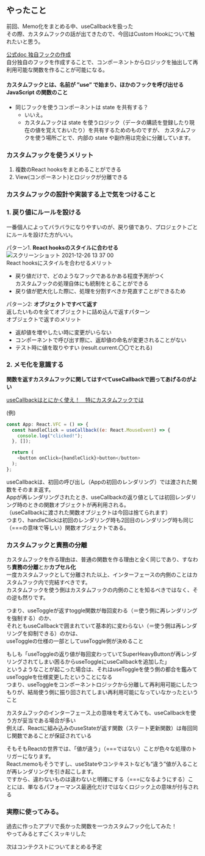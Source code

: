 ## やったこと
前回、Memo化をまとめる中、useCallbackを扱った  
その際、カスタムフックの話が出てきたので、今回はCustom Hookについて触れたいと思う。  

[公式doc 独自フックの作成](https://ja.reactjs.org/docs/hooks-custom.html)  
自分独自のフックを作成することで、コンポーネントからロジックを抽出して再利用可能な関数を作ることが可能になる。  
#### カスタムフックとは、名前が **”use”** で始まり、ほかのフックを呼び出せる JavaScript の関数のこと  

- 同じフックを使うコンポーネントは state を共有する？ 
  - いいえ。
  - カスタムフックは state を使うロジック（データの購読を登録したり現在の値を覚えておいたり）を共有するためのものですが、
    カスタムフックを使う場所ごとで、内部の state や副作用は完全に分離しています。

### カスタムフックを使うメリット
1. 複数のReact hooksをまとめることができる
2. View(コンポーネント)とロジックが分離できる

### カスタムフックの設計や実装する上で気をつけること
### 1. 戻り値にルールを設ける  
一番個人によってバラバラになりやすいのが、戻り値であり、プロジェクトごとにルールを設けた方がいい。  

パターン1. **React hooksのスタイルに合わせる**  
![スクリーンショット 2021-12-26 13 37 00](https://user-images.githubusercontent.com/78260526/147398986-843a6074-fbae-432c-8ba2-a6c312b46b54.png)  
React hooksにスタイルを合わせるメリット
- 戻り値だけで、どのようなフックであるかある程度予測がつく  
  カスタムフックの処理自体にも統制をとることができる
- 戻り値が肥大化した際に、処理を分割すべきか見直すことができるため

パターン2: **オブジェクトですべて返す**  
返したいものを全てオブジェクトに詰め込んで返すパターン  
オブジェクトで返すのメリット  

- 返却値を増やしたい時に変更がいらない
- コンポーネントで呼び出す際に、返却値の命名が変更されることがない
- テスト時に値を取りやすい (result.current.〇〇でとれる)

### 2. メモ化を意識する
**関数を返すカスタムフックに関してはすべてuseCallbackで囲ってあげるのがよい**

[useCallbackはとにかく使え！　特にカスタムフックでは](https://blog.uhy.ooo/entry/2021-02-23/usecallback-custom-hooks/)  

(例)  
```js
const App: React.VFC = () => {
  const handleClick = useCallback((e: React.MouseEvent) => {
    console.log("clicked!");
  }, []);

  return (
    <button onClick={handleClick}>button</button>
  );
};
```
useCallbackは、初回の呼び出し（Appの初回のレンダリング）では渡された関数をそのまま返す。  
Appが再レンダリングされたとき、useCallbackの返り値としては初回レンダリング時のときの関数オブジェクトが再利用される。  
（useCallbackに渡された関数オブジェクトは今回は捨てられます）  
つまり、handleClickは初回のレンダリング時も2回目のレンダリング時も同じ（===の意味で等しい）関数オブジェクトである。  

### カスタムフックと責務の分離
カスタムフックを作る理由は、普通の関数を作る理由と全く同じであり、すなわち**責務の分離**とか**カプセル化**  
一度カスタムフックとして分離された以上、インターフェースの内側のことはカスタムフック内で完結すべきです。  
カスタムフックを使う側はカスタムフックの内側のことを知るべきではなく、その逆も然りです。  

つまり、useToggleが返すtoggle関数が毎回変わる（＝使う側に再レンダリングを強制する）のか、  
それともuseCallbackで囲まれていて基本的に変わらない（＝使う側は再レンダリングを抑制できる）のかは、  
useToggleの仕様の一部としてuseToggle側が決めること

もしも「useToggleの返り値が毎回変わっていてSuperHeavyButtonが再レンダリングされてしまい困るからuseToggleにuseCallbackを追加した」  
というようなことが起こった場合は、それはuseToggleを使う側の都合を鑑みてuseToggleを仕様変更したということになる  
つまり、useToggleをコンポーネントロジックから分離して再利用可能にしたつもりが、結局使う側に振り回されてしまい再利用可能になっていなかったということ  

カスタムフックのインターフェース上の意味を考えてみても、useCallbackを使う方が妥当である場合が多い  
例えば、Reactに組み込みのuseStateが返す関数（ステート更新関数）は毎回同じ関数であることが保証されている  

そもそもReactの世界では、「値が違う」（===ではない）ことが色々な処理のトリガーになります。  
React.memoもそうですし、useStateやコンテキストなども“違う”値が入ることが再レンダリングを引き起こします。  
ですから、違わないものは違わないと明確にする（===になるようにする）ことには、単なるパフォーマンス最適化だけではなくロジック上の意味が付与される  

### 実際に使ってみる。
過去に作ったアプリで長かった関数を一つカスタムフック化してみた！  
やってみるとすごくスッキリした  

次はコンテクストについてまとめる予定
